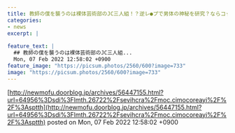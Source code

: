 ```yaml
---
title: 教師の僕を襲うのは裸体芸術部のJC三人組！？逆レ●プで男体の神秘を研究？ならコッチはJC処女マンを研究だ！！！
categories:
- news
excerpt: |
  
feature_text: |
  ## 教師の僕を襲うのは裸体芸術部のJC三人組...
  Mon, 07 Feb 2022 12:58:02 +0900
feature_image: "https://picsum.photos/2560/600?image=733"
image: "https://picsum.photos/2560/600?image=733"
---
```


[http://newmofu.doorblog.jp/archives/56447155.html?url=64956%3Dsdi%3Flmth.26722%2Fsevihcra%2Fmoc.cimocoreayi%2F%2F%3Asptth](http://newmofu.doorblog.jp/archives/56447155.html?url=64956%3Dsdi%3Flmth.26722%2Fsevihcra%2Fmoc.cimocoreayi%2F%2F%3Asptth)
posted on Mon, 07 Feb 2022 12:58:02 +0900

<!--more-->


